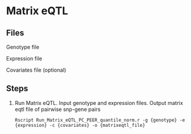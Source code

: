 # Matrix eQTL

 ## Files

 Genotype file
 
 Expression file
 
 Covariates file (optional)
 
 ## Steps
1. Run Matrix eQTL. Input genotype and expression files. Output matrix eqtl file of pairwise snp-gene pairs
   ```
   Rscript Run_Matrix_eQTL_PC_PEER_quantile_norm.r -g {genotype} -e {expression} -c {covariates} -o {matrixeqtl_file}
   ```
